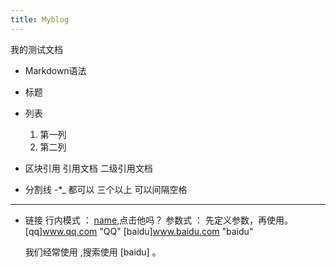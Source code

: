 ```yaml
---
title: Myblog
---
```


我的测试文档

- Markdown语法

- 标题 

- 列表     
  1. 第一列
  2. 第二列

- 区块引用 
  引用文档
  二级引用文档

- 分割线  -*_ 都可以 三个以上 可以间隔空格
----

- 链接
  行内模式 ：  [name](www.baidu.com),点击他吗？
  参数式 ： 先定义参数，再使用。
        [qq]www.qq.com  "QQ"
        [baidu]www.baidu.com "baidu"

  我们经常使用  ,搜索使用 [baidu] 。